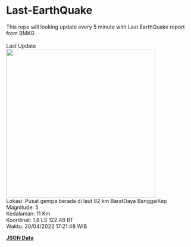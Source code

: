 # Last-EarthQuake
This repo will looking update every 5 minute with Last EarthQuake report from BMKG
<br>
<br>
Last Update
<br>
<img src="https://ews.bmkg.go.id/TEWS/data/20220420172148.mmi.jpg" width="400"/>
<br>
Lokasi: Pusat gempa berada di laut 82 km BaratDaya BanggaiKep <br>
Magnitude: 5 <br>
Kedalaman: 11 Km <br>
Koordinat: 1.8 LS 122.48 BT <br>
Waktu: 20/04/2022 17:21:48 WIB <br>

<a href="./data/data.json">**JSON Data**</a>

